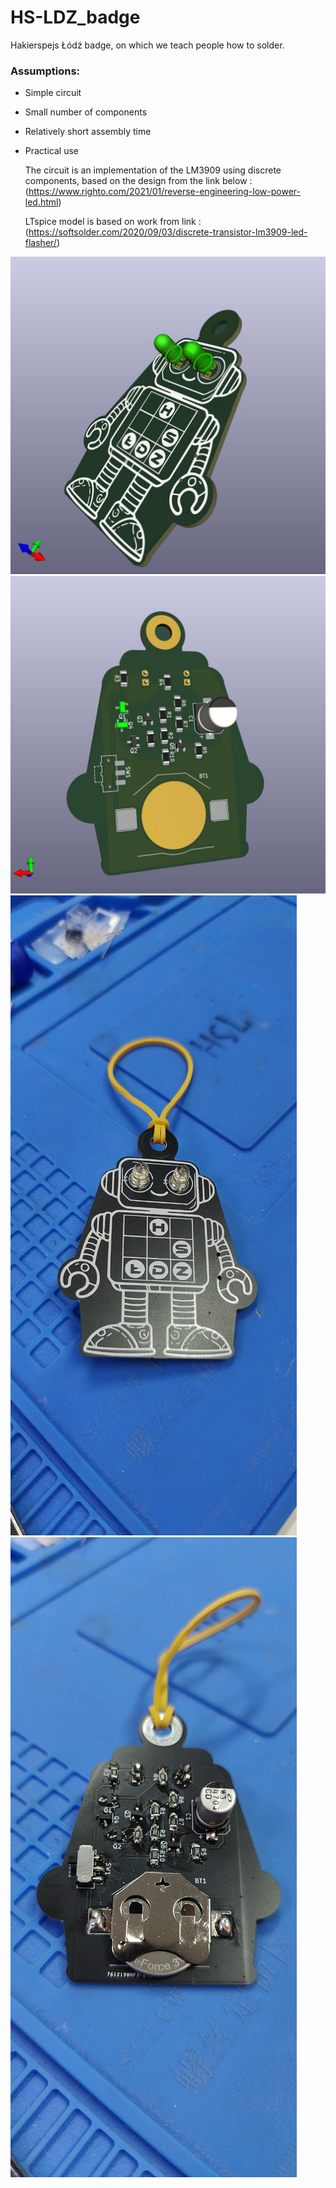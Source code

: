 # HS-LDZ_badge
Hakierspejs Łódź badge, on which we teach people how to solder.

### Assumptions:

- Simple circuit
- Small number of components
- Relatively short assembly time
- Practical use


  The circuit is an implementation of the LM3909 using discrete components, based on the design from the link below :
  (https://www.righto.com/2021/01/reverse-engineering-low-power-led.html)

  LTspice model is based on work from link :
  (https://softsolder.com/2020/09/03/discrete-transistor-lm3909-led-flasher/)

![FrontVisu](Images/led.jpg)
![BackVisu](Images/HSbadge.jpg)
![Front](Images/5857200034775417092.jpg)
![Back](Images/5857200034775417093.jpg)
